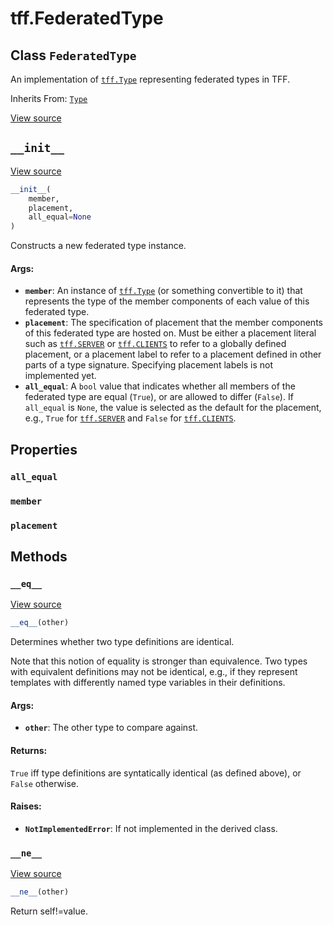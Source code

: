 <div itemscope itemtype="http://developers.google.com/ReferenceObject">
<meta itemprop="name" content="tff.FederatedType" />
<meta itemprop="path" content="Stable" />
<meta itemprop="property" content="all_equal"/>
<meta itemprop="property" content="member"/>
<meta itemprop="property" content="placement"/>
<meta itemprop="property" content="__eq__"/>
<meta itemprop="property" content="__init__"/>
<meta itemprop="property" content="__ne__"/>
</div>

# tff.FederatedType

## Class `FederatedType`

An implementation of <a href="../tff/Type.md"><code>tff.Type</code></a>
representing federated types in TFF.

Inherits From: [`Type`](../tff/Type.md)

<a target="_blank" href="http://github.com/tensorflow/federated/tree/master/tensorflow_federated/python/core/api/computation_types.py">View
source</a>

<!-- Placeholder for "Used in" -->

<h2 id="__init__"><code>__init__</code></h2>

<a target="_blank" href="http://github.com/tensorflow/federated/tree/master/tensorflow_federated/python/core/api/computation_types.py">View
source</a>

```python
__init__(
    member,
    placement,
    all_equal=None
)
```

Constructs a new federated type instance.

#### Args:

*   <b>`member`</b>: An instance of
    <a href="../tff/Type.md"><code>tff.Type</code></a> (or something convertible
    to it) that represents the type of the member components of each value of
    this federated type.
*   <b>`placement`</b>: The specification of placement that the member
    components of this federated type are hosted on. Must be either a placement
    literal such as <a href="../tff.md#SERVER"><code>tff.SERVER</code></a> or
    <a href="../tff.md#CLIENTS"><code>tff.CLIENTS</code></a> to refer to a
    globally defined placement, or a placement label to refer to a placement
    defined in other parts of a type signature. Specifying placement labels is
    not implemented yet.
*   <b>`all_equal`</b>: A `bool` value that indicates whether all members of the
    federated type are equal (`True`), or are allowed to differ (`False`). If
    `all_equal` is `None`, the value is selected as the default for the
    placement, e.g., `True` for
    <a href="../tff.md#SERVER"><code>tff.SERVER</code></a> and `False` for
    <a href="../tff.md#CLIENTS"><code>tff.CLIENTS</code></a>.

## Properties

<h3 id="all_equal"><code>all_equal</code></h3>

<h3 id="member"><code>member</code></h3>

<h3 id="placement"><code>placement</code></h3>

## Methods

<h3 id="__eq__"><code>__eq__</code></h3>

<a target="_blank" href="http://github.com/tensorflow/federated/tree/master/tensorflow_federated/python/core/api/computation_types.py">View
source</a>

```python
__eq__(other)
```

Determines whether two type definitions are identical.

Note that this notion of equality is stronger than equivalence. Two types with
equivalent definitions may not be identical, e.g., if they represent templates
with differently named type variables in their definitions.

#### Args:

*   <b>`other`</b>: The other type to compare against.

#### Returns:

`True` iff type definitions are syntatically identical (as defined above), or
`False` otherwise.

#### Raises:

*   <b>`NotImplementedError`</b>: If not implemented in the derived class.

<h3 id="__ne__"><code>__ne__</code></h3>

<a target="_blank" href="http://github.com/tensorflow/federated/tree/master/tensorflow_federated/python/core/api/computation_types.py">View
source</a>

```python
__ne__(other)
```

Return self!=value.
